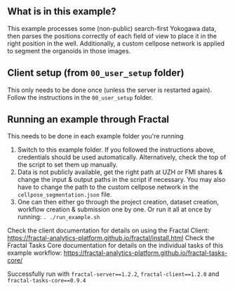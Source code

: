 ## What is in this example?
This example processes some (non-public) search-first Yokogawa data, then parses the positions correctly of each field of view to place it in the right position in the well. Additionally, a custom cellpose network is applied to segment the organoids in those images.

## Client setup (from `00_user_setup` folder)
This only needs to be done once (unless the server is restarted again). Follow the instructions in the `00_user_setup` folder.

## Running an example through Fractal
This needs to be done in each example folder you're running
1. Switch to this example folder. If you followed the instructions above, credentials should be used automatically. Alternatively, check the top of the script to set them up manually.
2. Data is not publicly available, get the right path at UZH or FMI shares & change the input & output paths in the script if necessary. You may also have to change the path to the custom cellpose network in the `cellpose_segmentation.json` file.
3. One can then either go through the project creation, dataset creation, workflow creation & submission one by one. Or run it all at once by running: `. ./run_example.sh`

Check the client documentation for details on using the Fractal Client: https://fractal-analytics-platform.github.io/fractal/install.html
Check the Fractal Tasks Core documentation for details on the individual tasks of this example workflow: https://fractal-analytics-platform.github.io/fractal-tasks-core/

Successfully run with `fractal-server==1.2.2`, `fractal-client==1.2.0` and `fractal-tasks-core==0.9.4`
